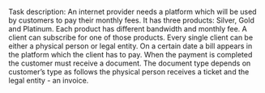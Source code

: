 Task description:
An internet provider needs a platform which will be used by customers to pay their
monthly fees.
It has three products: Silver, Gold and Platinum. Each product has different bandwidth and
monthly fee. A client can subscribe for one of those products. Every single client can be either a
physical person or legal entity. On a certain date a bill appears in the platform which the client
has to pay. When the payment is completed the customer must receive a document. The
document type depends on customer’s type as follows the physical person receives a ticket and
the legal entity - an invoice.
